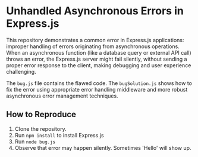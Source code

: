 # Unhandled Asynchronous Errors in Express.js

This repository demonstrates a common error in Express.js applications: improper handling of errors originating from asynchronous operations.  When an asynchronous function (like a database query or external API call) throws an error, the Express.js server might fail silently, without sending a proper error response to the client, making debugging and user experience challenging.

The `bug.js` file contains the flawed code. The `bugSolution.js` shows how to fix the error using appropriate error handling middleware and more robust asynchronous error management techniques.

## How to Reproduce

1. Clone the repository.
2. Run `npm install` to install Express.js
3. Run `node bug.js`
4. Observe that error may happen silently. Sometimes 'Hello' will show up.
